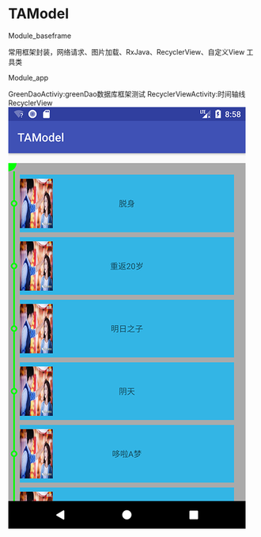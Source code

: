 # TAModel
Module_baseframe

常用框架封装，网络请求、图片加载、RxJava、RecyclerView、自定义View 工具类

Module_app

GreenDaoActiviy:greenDao数据库框架测试
RecyclerViewActivity:时间轴线RecyclerView</br>
 ![Image text](screenshot/screen.png)


